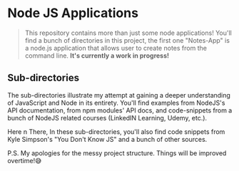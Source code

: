 # Node JS Applications
> This repository contains more than just some node applications!
You'll find a bunch of directories in this project, the first one "Notes-App" is a node.js application that allows user to create notes from the command line. **It's currently a work in progress!**

## Sub-directories
The sub-directories illustrate my attempt at gaining a deeper understanding of JavaScript and Node in its entirety. You'll find examples from NodeJS's API documentation, from npm modules' API docs, and code-snippets from a bunch of NodeJS related courses (LinkedIN Learning, Udemy, etc.).

Here n There, In these sub-directories, you'll also find code snippets from Kyle Simpson's "You Don't Know JS" and a bunch of other sources. 

P.S. My apologies for the messy project structure. Things will be improved overtime!😅
